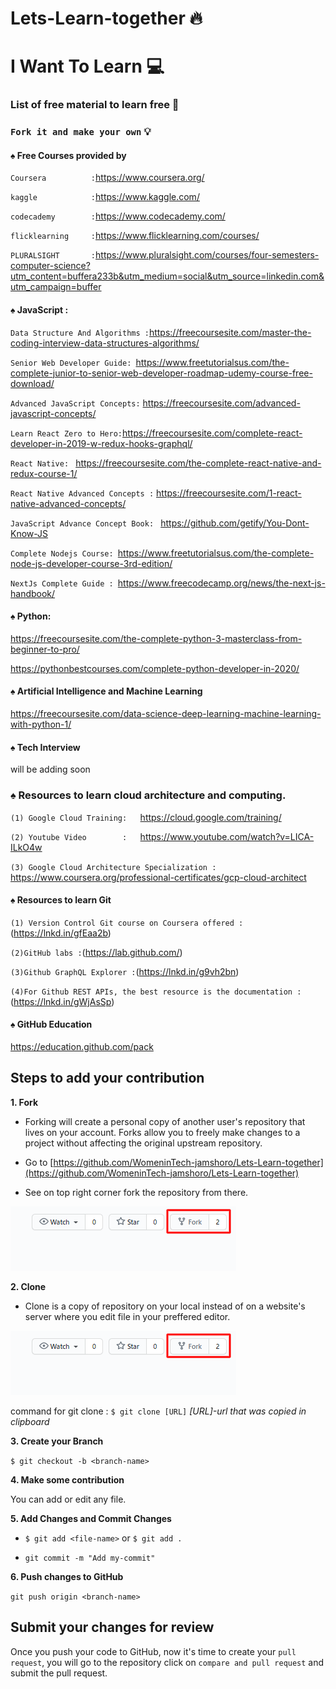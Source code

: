 # Lets-Learn-together 🔥

# I Want To Learn  💻
### List of free material to learn free 🎌

### `Fork it and make your own` 💡



#### ♠️ Free Courses provided by 
`Coursera          :`https://www.coursera.org/

`kaggle            :`https://www.kaggle.com/

`codecademy        :`https://www.codecademy.com/

`flicklearning     :`https://www.flicklearning.com/courses/

`PLURALSIGHT       :`https://www.pluralsight.com/courses/four-semesters-computer-science?utm_content=buffera233b&utm_medium=social&utm_source=linkedin.com&utm_campaign=buffer




#### ♠️ JavaScript : 

`Data Structure And Algorithms :`https://freecoursesite.com/master-the-coding-interview-data-structures-algorithms/

`Senior Web Developer Guide: `https://www.freetutorialsus.com/the-complete-junior-to-senior-web-developer-roadmap-udemy-course-free-download/

`Advanced JavaScript Concepts:` https://freecoursesite.com/advanced-javascript-concepts/

`Learn React Zero to Hero:`https://freecoursesite.com/complete-react-developer-in-2019-w-redux-hooks-graphql/

`React Native: ` https://freecoursesite.com/the-complete-react-native-and-redux-course-1/

`React Native Advanced Concepts :` https://freecoursesite.com/1-react-native-advanced-concepts/

`JavaScript Advance Concept Book: ` https://github.com/getify/You-Dont-Know-JS 

`Complete Nodejs Course: `https://www.freetutorialsus.com/the-complete-node-js-developer-course-3rd-edition/

`NextJs Complete Guide : `https://www.freecodecamp.org/news/the-next-js-handbook/





#### ♠️ Python: 

https://freecoursesite.com/the-complete-python-3-masterclass-from-beginner-to-pro/

https://pythonbestcourses.com/complete-python-developer-in-2020/


#### ♠️ Artificial Intelligence and Machine Learning 

https://freecoursesite.com/data-science-deep-learning-machine-learning-with-python-1/

#### ♠️ Tech Interview 

will be adding soon
### ♠️ Resources to learn cloud architecture and computing.
`(1) Google Cloud Training:   `https://cloud.google.com/training/

`(2) Youtube Video        :   `https://www.youtube.com/watch?v=LICA-ILkO4w

`(3) Google Cloud Architecture Specialization :  `https://www.coursera.org/professional-certificates/gcp-cloud-architect


#### ♠️  Resources to learn Git

`(1) Version Control Git course on Coursera offered :`(https://lnkd.in/gfEaa2b)

`(2)GitHub labs :`(https://lab.github.com/)

`(3)Github GraphQL Explorer :`(https://lnkd.in/g9vh2bn)

`(4)For Github REST APIs, the best resource is the documentation :`(https://lnkd.in/gWjAsSp)


#### ♠️ GitHub Education
https://education.github.com/pack


## Steps to add your contribution

**1. Fork**

- Forking will create a personal copy of another user's repository that lives on your account. Forks allow you to freely make changes to a project without affecting the original upstream repository.

- Go to [https://github.com/WomeninTech-jamshoro/Lets-Learn-together](https://github.com/WomeninTech-jamshoro/Lets-Learn-together)

- See on top right corner fork the repository from there.

![Fork](/assets/images/fork.png "Fork")

**2. Clone**

- Clone is a copy of repository on your local instead of on a website's server where you edit file in your preffered editor.

![Fork](/assets/images/fork.png "Fork")

command for git clone : `$ git clone [URL]`
*[URL]-url that was copied in clipboard*

**3. Create your Branch** 
 
`$ git checkout -b <branch-name>`

**4. Make some contribution**

You can add or edit any file.

**5. Add Changes and Commit Changes**

- `$ git add <file-name>` or `$ git add . `

- `git commit -m "Add my-commit" `

**6. Push changes to GitHub**

`git push origin <branch-name>`
 
## Submit your changes for review

Once you push your code to GitHub, now it's time to create your `pull request`, you will go to the repository click on `compare and pull request` and submit the pull request.
















